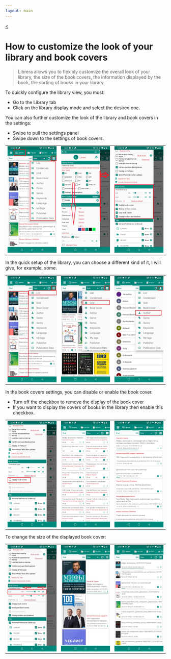 ```yaml
---
layout: main
---
```

[<](/wiki/faq)

# How to customize the look of your library and book covers


> Librera allows you to flexibly customize the overall look of your library, the size of the book covers, the information displayed by the book, the sorting of books in your library.


To quickly configure the library view, you must:
* Go to the Library tab
* Click on the library display mode and select the desired one.

You can also further customize the look of the library and book covers in the settings:
* Swipe to pull the settings panel
* Swipe down to the settings of book covers.

||||
|-|-|-|
|![](3.jpg)|![](1.jpg)|![](2.jpg)|

In the quick setup of the library, you can choose a different kind of it, I will give, for example, some.


||||
|-|-|-|
|![](7.jpg)|![](8.jpg)|![](9.jpg)|


In the book covers settings, you can disable or enable the book cover.
* Turn off the checkbox to remove the display of the book cover
* If you want to display the covers of books in the library then enable this checkbox.

||||
|-|-|-|
|![](4.jpg)|![](5.jpg)|![](6.jpg)|


To change the size of the displayed book cover:


||||
|-|-|-|
|![](10.jpg)|![](11.jpg)|![](12.jpg)|

